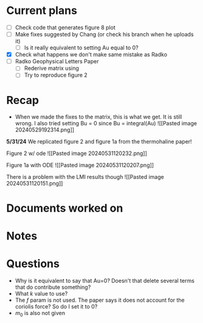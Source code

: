 # Current plans
- [ ] Check code that generates figure 8 plot
- [ ] Make fixes suggested by Chang (or check his branch when he uploads it)
	- [ ] Is it really equivalent to setting Au equal to 0?
- [x] Check what happens we don't make same mistake as Radko
- [ ] Radko Geophysical Letters Paper
	- [ ]  Rederive matrix using
	- [ ] Try to reproduce figure 2
# Recap
- When we made the fixes to the matrix, this is what we get. It is still wrong. I also tried setting Bu = 0 since Bu = integral(Au)
![[Pasted image 20240529192314.png]]

**5/31/24**
We replicated figure 2 and figure 1a from the thermohaline paper! 

Figure 2 w/ ode
![[Pasted image 20240531120232.png]]

Figure 1a with ODE
![[Pasted image 20240531120207.png]]

There is a problem with the LMI results though
![[Pasted image 20240531120151.png]]
# Documents worked on

# Notes

# Questions
- Why is it equivalent to say that Au=0? Doesn't that delete several terms that do contribute something?
- What $k$ value to use?
- The $f$ param is not used. The paper says it does not account for the coriolis force? So do I set it to 0?
- $m_{0}$ is also not given


